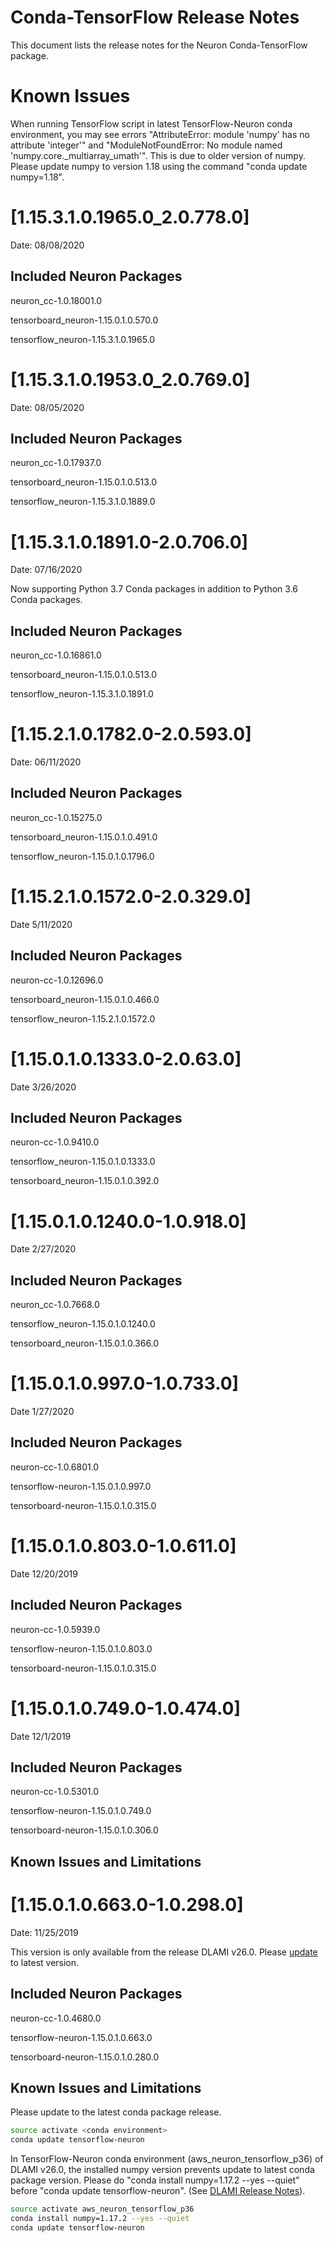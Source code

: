 # Conda-TensorFlow Release Notes

This document lists the release notes for the Neuron Conda-TensorFlow package.

# Known Issues

When running TensorFlow script in latest TensorFlow-Neuron conda environment, you may see errors "AttributeError: module 'numpy' has no attribute 'integer'" and "ModuleNotFoundError: No module named 'numpy.core._multiarray_umath'". This is due to older version of numpy. Please update numpy to version 1.18 using the command "conda update numpy=1.18".


# [1.15.3.1.0.1965.0_2.0.778.0]

Date: 08/08/2020

## Included Neuron Packages

neuron_cc-1.0.18001.0

tensorboard_neuron-1.15.0.1.0.570.0

tensorflow_neuron-1.15.3.1.0.1965.0




# [1.15.3.1.0.1953.0_2.0.769.0]

Date: 08/05/2020

## Included Neuron Packages

neuron_cc-1.0.17937.0

tensorboard_neuron-1.15.0.1.0.513.0

tensorflow_neuron-1.15.3.1.0.1889.0


# [1.15.3.1.0.1891.0-2.0.706.0]

Date: 07/16/2020

Now supporting Python 3.7 Conda packages in addition to Python 3.6 Conda packages.

## Included Neuron Packages

neuron_cc-1.0.16861.0

tensorboard_neuron-1.15.0.1.0.513.0

tensorflow_neuron-1.15.3.1.0.1891.0

# [1.15.2.1.0.1782.0-2.0.593.0]

Date: 06/11/2020

## Included Neuron Packages

neuron_cc-1.0.15275.0

tensorboard_neuron-1.15.0.1.0.491.0

tensorflow_neuron-1.15.0.1.0.1796.0


# [1.15.2.1.0.1572.0-2.0.329.0]

Date 5/11/2020

## Included Neuron Packages

neuron-cc-1.0.12696.0

tensorboard_neuron-1.15.0.1.0.466.0

tensorflow_neuron-1.15.2.1.0.1572.0

# [1.15.0.1.0.1333.0-2.0.63.0]

Date 3/26/2020

## Included Neuron Packages

neuron-cc-1.0.9410.0

tensorflow_neuron-1.15.0.1.0.1333.0

tensorboard_neuron-1.15.0.1.0.392.0

# [1.15.0.1.0.1240.0-1.0.918.0]

Date 2/27/2020

## Included Neuron Packages

neuron_cc-1.0.7668.0

tensorflow_neuron-1.15.0.1.0.1240.0

tensorboard_neuron-1.15.0.1.0.366.0

# [1.15.0.1.0.997.0-1.0.733.0]

Date 1/27/2020

## Included Neuron Packages

neuron-cc-1.0.6801.0

tensorflow-neuron-1.15.0.1.0.997.0

tensorboard-neuron-1.15.0.1.0.315.0


# [1.15.0.1.0.803.0-1.0.611.0]

Date 12/20/2019

## Included Neuron Packages

neuron-cc-1.0.5939.0

tensorflow-neuron-1.15.0.1.0.803.0

tensorboard-neuron-1.15.0.1.0.315.0


# [1.15.0.1.0.749.0-1.0.474.0]

Date 12/1/2019

## Included Neuron Packages

neuron-cc-1.0.5301.0

tensorflow-neuron-1.15.0.1.0.749.0

tensorboard-neuron-1.15.0.1.0.306.0


## Known Issues and Limitations


# [1.15.0.1.0.663.0-1.0.298.0]

Date:  11/25/2019

This version is only available from the release DLAMI v26.0. Please [update](../dlami-release-notes.md#known-issues) to latest version.

## Included Neuron Packages

neuron-cc-1.0.4680.0

tensorflow-neuron-1.15.0.1.0.663.0

tensorboard-neuron-1.15.0.1.0.280.0

## Known Issues and Limitations

Please update to the latest conda package release.

```bash
source activate <conda environment>
conda update tensorflow-neuron
```
In TensorFlow-Neuron conda environment (aws_neuron_tensorflow_p36) of DLAMI v26.0, the installed numpy version prevents update to latest conda package version. Please do "conda install numpy=1.17.2 --yes --quiet" before "conda update tensorflow-neuron". (See [DLAMI Release Notes](../dlami-release-notes.md)).

```bash
source activate aws_neuron_tensorflow_p36
conda install numpy=1.17.2 --yes --quiet
conda update tensorflow-neuron
```
